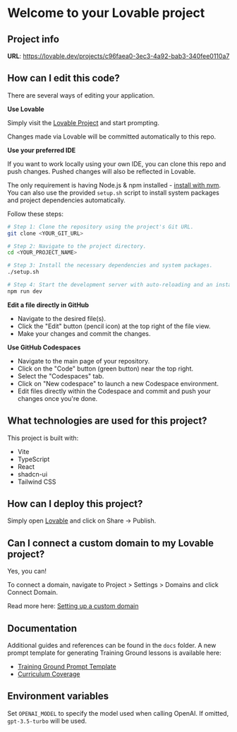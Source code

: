# Welcome to your Lovable project

## Project info

**URL**: https://lovable.dev/projects/c96faea0-3ec3-4a92-bab3-340fee0110a7

## How can I edit this code?

There are several ways of editing your application.

**Use Lovable**

Simply visit the [Lovable Project](https://lovable.dev/projects/c96faea0-3ec3-4a92-bab3-340fee0110a7) and start prompting.

Changes made via Lovable will be committed automatically to this repo.

**Use your preferred IDE**

If you want to work locally using your own IDE, you can clone this repo and push changes. Pushed changes will also be reflected in Lovable.

The only requirement is having Node.js & npm installed - [install with nvm](https://github.com/nvm-sh/nvm#installing-and-updating). You can also use the provided `setup.sh` script to install system packages and project dependencies automatically.

Follow these steps:

```sh
# Step 1: Clone the repository using the project's Git URL.
git clone <YOUR_GIT_URL>

# Step 2: Navigate to the project directory.
cd <YOUR_PROJECT_NAME>

# Step 3: Install the necessary dependencies and system packages.
./setup.sh

# Step 4: Start the development server with auto-reloading and an instant preview.
npm run dev
```

**Edit a file directly in GitHub**

- Navigate to the desired file(s).
- Click the "Edit" button (pencil icon) at the top right of the file view.
- Make your changes and commit the changes.

**Use GitHub Codespaces**

- Navigate to the main page of your repository.
- Click on the "Code" button (green button) near the top right.
- Select the "Codespaces" tab.
- Click on "New codespace" to launch a new Codespace environment.
- Edit files directly within the Codespace and commit and push your changes once you're done.

## What technologies are used for this project?

This project is built with:

- Vite
- TypeScript
- React
- shadcn-ui
- Tailwind CSS

## How can I deploy this project?

Simply open [Lovable](https://lovable.dev/projects/c96faea0-3ec3-4a92-bab3-340fee0110a7) and click on Share -> Publish.

## Can I connect a custom domain to my Lovable project?

Yes, you can!

To connect a domain, navigate to Project > Settings > Domains and click Connect Domain.

Read more here: [Setting up a custom domain](https://docs.lovable.dev/tips-tricks/custom-domain#step-by-step-guide)

## Documentation

Additional guides and references can be found in the `docs` folder. A new prompt template for generating Training Ground lessons is available here:

- [Training Ground Prompt Template](docs/TRAINING_GROUND_PROMPT_TEMPLATE.md)
- [Curriculum Coverage](docs/CURRICULUM_COVERAGE.md)

## Environment variables

Set `OPENAI_MODEL` to specify the model used when calling OpenAI. If omitted,
`gpt-3.5-turbo` will be used.
